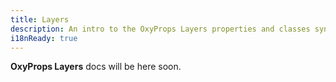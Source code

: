```yaml
---
title: Layers
description: An intro to the OxyProps Layers properties and classes syntax.
i18nReady: true
---
```


**OxyProps Layers** docs will be here soon.
